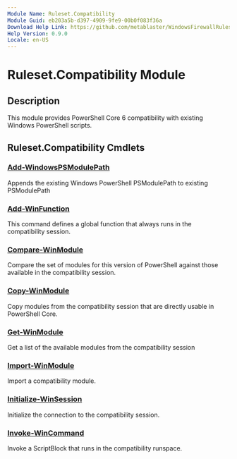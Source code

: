 ```yaml
---
Module Name: Ruleset.Compatibility
Module Guid: eb203a5b-d397-4909-9fe9-00b0f083f36a
Download Help Link: https://github.com/metablaster/WindowsFirewallRuleset/tree/master/Config/HelpContent/0.9.0
Help Version: 0.9.0
Locale: en-US
---
```


# Ruleset.Compatibility Module

## Description

This module provides PowerShell Core 6 compatibility with existing Windows PowerShell scripts.

## Ruleset.Compatibility Cmdlets

### [Add-WindowsPSModulePath](Add-WindowsPSModulePath.md)

Appends the existing Windows PowerShell PSModulePath to existing PSModulePath

### [Add-WinFunction](Add-WinFunction.md)

This command defines a global function that always runs in the compatibility session.

### [Compare-WinModule](Compare-WinModule.md)

Compare the set of modules for this version of PowerShell against those available in the compatibility session.

### [Copy-WinModule](Copy-WinModule.md)

Copy modules from the compatibility session that are directly usable in PowerShell Core.

### [Get-WinModule](Get-WinModule.md)

Get a list of the available modules from the compatibility session

### [Import-WinModule](Import-WinModule.md)

Import a compatibility module.

### [Initialize-WinSession](Initialize-WinSession.md)

Initialize the connection to the compatibility session.

### [Invoke-WinCommand](Invoke-WinCommand.md)

Invoke a ScriptBlock that runs in the compatibility runspace.
